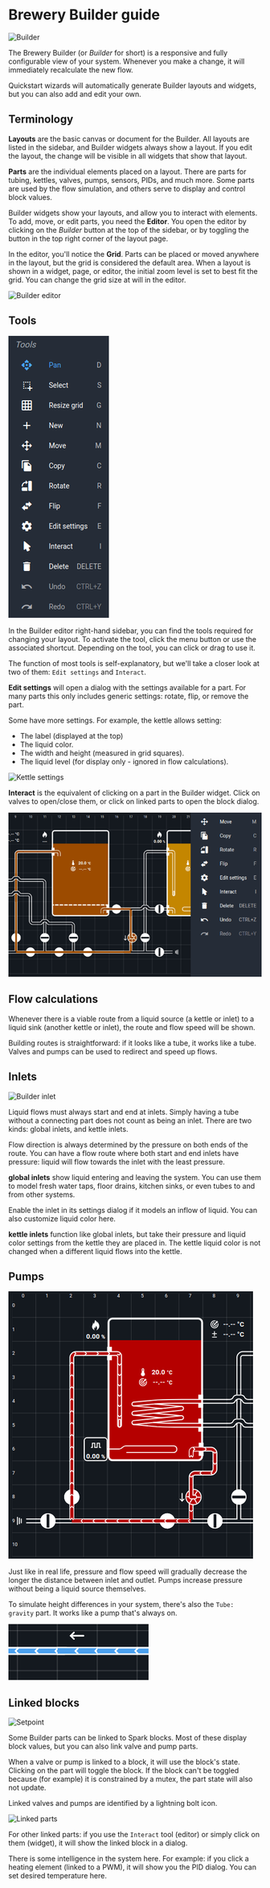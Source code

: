 # Brewery Builder guide

![Builder](../images/herms-builder-widget.gif)

The Brewery Builder (or *Builder* for short) is a responsive and fully configurable view of your system.
Whenever you make a change, it will immediately recalculate the new flow.

Quickstart wizards will automatically generate Builder layouts and widgets, but you can also add and edit your own.

## Terminology

**Layouts** are the basic canvas or document for the Builder.
All layouts are listed in the sidebar, and Builder widgets always show a layout.
If you edit the layout, the change will be visible in all widgets that show that layout.

**Parts** are the individual elements placed on a layout. There are parts for tubing, kettles, valves, pumps, sensors, PIDs, and much more.
Some parts are used by the flow simulation, and others serve to display and control block values.

Builder widgets show your layouts, and allow you to interact with elements. To add, move, or edit parts, you need the **Editor**.
You open the editor by clicking on the *Builder* button at the top of the sidebar, or by toggling the button in the top right corner of the layout page.

In the editor, you'll notice the **Grid**. Parts can be placed or moved anywhere in the layout, but the grid is considered the default area.
When a layout is shown in a widget, page, or editor, the initial zoom level is set to best fit the grid.
You can change the grid size at will in the editor.

![Builder editor](../images/herms-builder-editor-add.gif)

## Tools

![Builder tools](../images/builder-tools.png)

In the Builder editor right-hand sidebar, you can find the tools required for changing your layout.
To activate the tool, click the menu button or use the associated shortcut.
Depending on the tool, you can click or drag to use it.

The function of most tools is self-explanatory, but we'll take a closer look at two of them: `Edit settings` and `Interact`.

**Edit settings** will open a dialog with the settings available for a part.
For many parts this only includes generic settings: rotate, flip, or remove the part.

Some have more settings. For example, the kettle allows setting:
- The label (displayed at the top)
- The liquid color.
- The width and height (measured in grid squares).
- The liquid level (for display only - ignored in flow calculations).

![Kettle settings](../images/builder-kettle-settings.png)

**Interact** is the equivalent of clicking on a part in the Builder widget. Click on valves to open/close them, or click on linked parts to open the block dialog.

![Interact](../images/builder-interact.gif)

## Flow calculations

Whenever there is a viable route from a liquid source (a kettle or inlet) to a liquid sink (another kettle or inlet), the route and flow speed will be shown.

Building routes is straightforward: if it looks like a tube, it works like a tube. Valves and pumps can be used to redirect and speed up flows.

## Inlets

![Builder inlet](../images/builder-inlet.png)

Liquid flows must always start and end at inlets. Simply having a tube without a connecting part does not count as being an inlet. There are two kinds: global inlets, and kettle inlets.

Flow direction is always determined by the pressure on both ends of the route. You can have a flow route where both start and end inlets have pressure: liquid will flow towards the inlet with the least pressure.

**global inlets** show liquid entering and leaving the system. You can use them to model fresh water taps, floor drains, kitchen sinks, or even tubes to and from other systems.

Enable the inlet in its settings dialog if it models an inflow of liquid. You can also customize liquid color here.

**kettle inlets** function like global inlets, but take their pressure and liquid color settings from the kettle they are placed in.
The kettle liquid color is not changed when a different liquid flows into the kettle.

## Pumps

![Pumps](../images/builder-pumps.gif)

Just like in real life, pressure and flow speed will gradually decrease the longer the distance between inlet and outlet.
Pumps increase pressure without being a liquid source themselves.

To simulate height differences in your system, there's also the `Tube: gravity` part. It works like a pump that's always on.

![Gravity Tube](../images/builder-gravity-tube.gif)

## Linked blocks

![Setpoint](../images/builder-setpoint.png)

Some Builder parts can be linked to Spark blocks. Most of these display block values, but you can also link valve and pump parts.

When a valve or pump is linked to a block, it will use the block's state. Clicking on the part will toggle the block. If the block can't be toggled because (for example) it is constrained by a mutex, the part state will also not update.

Linked valves and pumps are identified by a lightning bolt icon.

![Linked parts](../images/builder-linked-parts.png)

For other linked parts: if you use the `Interact` tool (editor) or simply click on them (widget), it will show the linked block in a dialog.

There is some intelligence in the system here. For example: if you click a heating element (linked to a PWM), it will show you the PID dialog. You can set desired temperature here.

